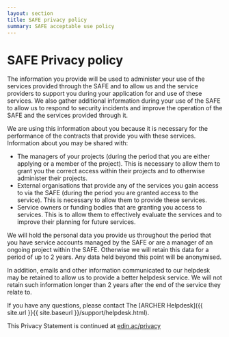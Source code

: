 ```yaml
---
layout: section
title: SAFE privacy policy
summary: SAFE acceptable use policy 
---
```


# SAFE Privacy policy


The information you provide will be used to administer your use of the services provided through the SAFE and to allow us and the service providers to support you during your application for and use of these services. We also gather additional information during your use of the SAFE to allow us to respond to security incidents and improve the operation of the SAFE and the services provided through it.

We are using this information about you because it is necessary for the performance of the contracts that provide you with these services. Information about you may be shared with:

*    The managers of your projects (during the period that you are either applying or a member of the project). This is necessary to allow them to grant you the correct access within their projects and to otherwise administer their projects.
*    External organisations that provide any of the services you gain access to via the SAFE (during the period you are granted access to the service). This is necessary to allow them to provide these services.
*    Service owners or funding bodies that are granting you access to services. This is to allow them to effectively evaluate the services and to improve their planning for future services.

We will hold the personal data you provide us throughout the period that you have service accounts managed by the SAFE or are a manager of an ongoing project within the SAFE. Otherwise we will retain this data for a period of up to 2 years. Any data held beyond this point will be anonymised.

In addition, emails and other information communicated to our helpdesk may be retained to allow us to provide a better helpdesk service. We will not retain such information longer than 2 years after the end of the service they relate to.

If you have any questions, please contact The [ARCHER Helpdesk]({{ site.url }}{{ site.baseurl }}/support/helpdesk.html).

This Privacy Statement is continued at [edin.ac/privacy](http://edin.ac/privacy)

